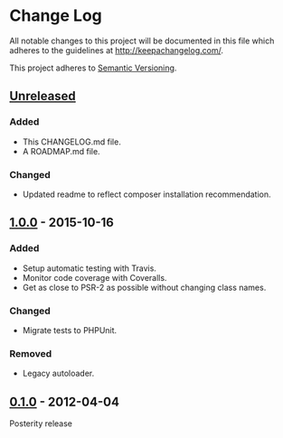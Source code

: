 # Change Log
All notable changes to this project will be documented in this file
which adheres to the guidelines at http://keepachangelog.com/.

This project adheres to [Semantic Versioning](http://semver.org/).

## [Unreleased]
### Added
- This CHANGELOG.md file.
- A ROADMAP.md file.

### Changed
- Updated readme to reflect composer installation recommendation.

## [1.0.0] - 2015-10-16
### Added
- Setup automatic testing with Travis.
- Monitor code coverage with Coveralls.
- Get as close to PSR-2 as possible without changing class names.

### Changed
- Migrate tests to PHPUnit.

### Removed
- Legacy autoloader.

## [0.1.0] - 2012-04-04
Posterity release


[Unreleased]: https://github.com/pda/flexihash/compare/v1.0.0...master
[1.0.0]: https://github.com/pda/flexihash/compare/v0.1.0...v1.0.0
[0.1.0]: https://github.com/pda/flexihash/tree/v0.1.0
